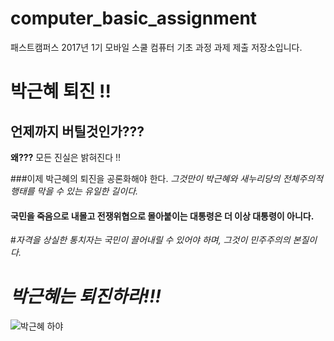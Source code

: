 # computer_basic_assignment
패스트캠퍼스 2017년 1기 모바일 스쿨 컴퓨터 기초 과정 과제 제출 저장소입니다.

# 박근혜 퇴진  !!

## 언제까지 버틸것인가???
 **왜???** 모든 진실은 밝혀진다 !!

###이제 박근혜의 퇴진을 공론화해야 한다. 
*그것만이 박근혜와 새누리당의 전체주의적 행태를 막을 수 있는 유일한 길이다.*
#### 국민을 죽음으로 내몰고 전쟁위협으로 몰아붙이는 대통령은 더 이상 대통령이 아니다. 
#_자격을 상실한 통치자는 국민이 끌어내릴 수 있어야 하며, 그것이 민주주의의 본질이다._
# _박근혜는 퇴진하라!!!_




![박근혜 하야](https://search1.kakaocdn.net/argon/0x200_85_hr/6VpSDgzUGpk)

